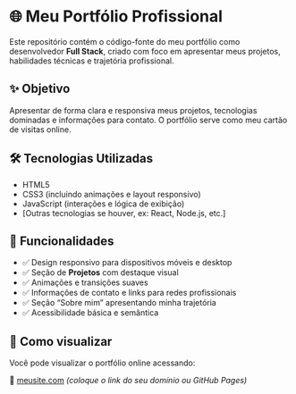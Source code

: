 # 🌐 Meu Portfólio Profissional

Este repositório contém o código-fonte do meu portfólio como desenvolvedor **Full Stack**, criado com foco em apresentar meus projetos, habilidades técnicas e trajetória profissional.

## ✨ Objetivo

Apresentar de forma clara e responsiva meus projetos, tecnologias dominadas e informações para contato. O portfólio serve como meu cartão de visitas online.

## 🛠️ Tecnologias Utilizadas

- HTML5
- CSS3 (incluindo animações e layout responsivo)
- JavaScript (interações e lógica de exibição)
- [Outras tecnologias se houver, ex: React, Node.js, etc.]

## 🧩 Funcionalidades

- ✅ Design responsivo para dispositivos móveis e desktop
- ✅ Seção de **Projetos** com destaque visual
- ✅ Animações e transições suaves
- ✅ Informações de contato e links para redes profissionais
- ✅ Seção “Sobre mim” apresentando minha trajetória
- ✅ Acessibilidade básica e semântica


## 🎯 Como visualizar

Você pode visualizar o portfólio online acessando:

🔗 [meusite.com](https://meusite.com) *(coloque o link do seu domínio ou GitHub Pages)*
